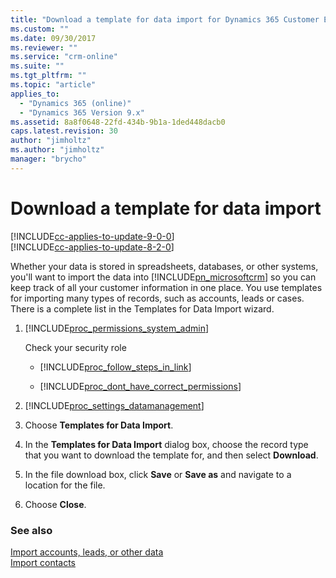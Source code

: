 ```yaml
---
title: "Download a template for data import for Dynamics 365 Customer Engagement | MicrosoftDocs"
ms.custom: ""
ms.date: 09/30/2017
ms.reviewer: ""
ms.service: "crm-online"
ms.suite: ""
ms.tgt_pltfrm: ""
ms.topic: "article"
applies_to: 
  - "Dynamics 365 (online)"
  - "Dynamics 365 Version 9.x"
ms.assetid: 8a8f0648-22fd-434b-9b1a-1ded448dacb0
caps.latest.revision: 30
author: "jimholtz"
ms.author: "jimholtz"
manager: "brycho"
---
```

# Download a template for data import

[!INCLUDE[cc-applies-to-update-9-0-0](../includes/cc_applies_to_update_9_0_0.md)]<br/>[!INCLUDE[cc-applies-to-update-8-2-0](../includes/cc_applies_to_update_8_2_0.md)]

Whether your data is stored in spreadsheets, databases, or other systems, you'll want to import the data into [!INCLUDE[pn_microsoftcrm](../includes/pn-microsoftcrm.md)] so you can keep track of all your customer information in one place. You use templates for importing many types of records, such as accounts, leads or cases. There is a complete list in the Templates for Data Import wizard.  
  
1. [!INCLUDE[proc_permissions_system_admin](../includes/proc-permissions-system-admin.md)]  
  
    Check your security role  
  
    - [!INCLUDE[proc_follow_steps_in_link](../includes/proc-follow-steps-in-link.md)]  
  
    - [!INCLUDE[proc_dont_have_correct_permissions](../includes/proc-dont-have-correct-permissions.md)]  
  
2. [!INCLUDE[proc_settings_datamanagement](../includes/proc-settings-datamanagement.md)]  
  
3.  Choose **Templates for Data Import**.  
  
4.  In the **Templates for Data Import** dialog box, choose the record type that you want to download the template for, and then select **Download**.  
  
5.  In the file download box, click **Save** or **Save as** and navigate to a location for the file.  
  
6.  Choose **Close**.  
  
### See also  
 [Import accounts, leads, or other data](https://docs.microsoft.com/dynamics365/customer-engagement/basics/import-accounts-leads-other-data)   
 [Import contacts](https://docs.microsoft.com/dynamics365/customer-engagement/basics/import-contacts)   
 
